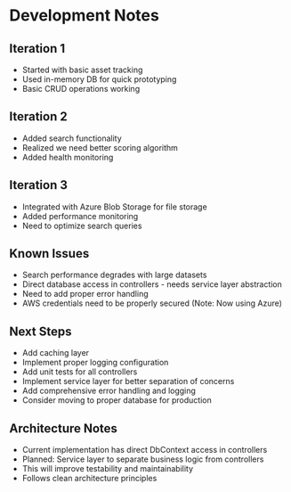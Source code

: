 # Development Notes

## Iteration 1
- Started with basic asset tracking
- Used in-memory DB for quick prototyping
- Basic CRUD operations working

## Iteration 2
- Added search functionality
- Realized we need better scoring algorithm
- Added health monitoring

## Iteration 3
- Integrated with Azure Blob Storage for file storage
- Added performance monitoring
- Need to optimize search queries

## Known Issues
- Search performance degrades with large datasets
- Direct database access in controllers - needs service layer abstraction
- Need to add proper error handling
- AWS credentials need to be properly secured (Note: Now using Azure)

## Next Steps
- Add caching layer
- Implement proper logging configuration
- Add unit tests for all controllers
- Implement service layer for better separation of concerns
- Add comprehensive error handling and logging
- Consider moving to proper database for production

## Architecture Notes
- Current implementation has direct DbContext access in controllers
- Planned: Service layer to separate business logic from controllers
- This will improve testability and maintainability
- Follows clean architecture principles